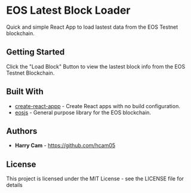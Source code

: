 # EOS Latest Block Loader

Quick and simple React App to load lastest data from the EOS Testnet blockchain.

## Getting Started

Click the "Load Block" Button to view the lastest block info from the EOS Testnet Blockchain.

## Built With

* [create-react-appp](https://github.com/facebook/create-react-app) - Create React apps with no build configuration.
* [eosjs](https://github.com/EOSIO/eosjs) - General purpose library for the EOS blockchain.

## Authors

* **Harry Cam** - https://github.com/hcam05

## License

This project is licensed under the MIT License - see the LICENSE file for details
